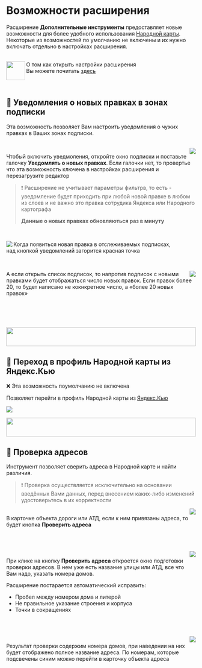 # Возможности расширения
Расширение **Дополнительные инструменты** предоставляет новые возможности для более удобного использования [Народной карты](https://n.maps.yandex.ru/). Некоторые из возможностей по умолчанию не включены и их нужно включать отдельно в настройках расширения.

<br>
<a href="#"><img height="50" align="left" src="https://user-images.githubusercontent.com/52531675/155115748-8a2e78ee-0cc3-4c83-8cb6-d54bc4858429.png"/></a> О том как открыть настройки расширения<br>Вы можете почитать <a href="../../docs/setting/">здесь</a>
<br>
<br>
<br>

## 🔔 Уведомления о новых правках в зонах подписки
Эта возможность позволяет Вам настроить уведомления о чужих правках в Ваших зонах подписки.

<br>
<a href="#"><img align="right" src="https://user-images.githubusercontent.com/52531675/155127488-a43abf74-3134-4503-8ab3-cd4a271e3e8f.png"/></a>

Чтобый включить уведмоления, откройте окно подписки и поставьте галочку **Уведомлять о новых правках**. Если галочки нет, то провертье что эта возможность ключена в настройках расширения и перезагрузите редактор

> ❗ Расширение не учитывает параметры фильтрв, то есть - уведомление будет приходить при любой новой правке в любом из слоев и не важно это правка сотрудика Яндекса или Народного картографа
>
> **Данные о новых правках обновляються раз в минуту**

<br>

<a href="#"><img align="left" src="https://user-images.githubusercontent.com/52531675/155129161-399731a5-0029-4e54-b663-d1bdcd7f1755.png"/></a>
Когда появиться новая правка в отслеживаемых подписках,<br>над кнопкой уведомлений загорится красная точка

<br>

<a href="#"><img align="right" src="https://user-images.githubusercontent.com/52531675/155129838-dcee5fa8-5d47-42ad-a2e8-893e7c112713.png"/></a>

А если открыть список подписок, то напротив подписок с новыми правками будет отображаться число новых правок. Если правок более 20, то будет написано не кокнкретное число, а «более 20 новых правок»

<br>
<br>
<br>
<br>
<a href="#"><img width="100%" height="50px" src="https://user-images.githubusercontent.com/52531675/150642433-6b7d5c6d-23ce-4c30-bfc7-1ccd212a00bb.png"/></a>

## 🔗 Переход в профиль Народной карты из Яндекс.Кью
❌ Эта возможность поумолчанию не включена

Позволяет перейти в профиль Народной карты из [Яндекс.Кью](https://yandex.ru/q/loves/nmaps/)

<a href="#"><img src="https://user-images.githubusercontent.com/52531675/155132271-f0be46c1-9487-43f4-b4c7-024fa352ab56.png"/></a>

<a href="#"><img width="100%" height="50px" src="https://user-images.githubusercontent.com/52531675/150642433-6b7d5c6d-23ce-4c30-bfc7-1ccd212a00bb.png"/></a>


## 🏡 Проверка адресов
Инструмент позволяет сверить адреса в Народной карте и найти различия. 

> ❗ Проверка осуществляется исключительно на основании введённых Вами данных, перед внесением каких-либо изменений удостоверьтесь в их корректности

<a href="#"><img align="right" src="https://user-images.githubusercontent.com/52531675/150388532-6a543005-e95f-4f78-8263-e48216b25ffd.png"/></a>
<br>
В карточке объекта дороги или АТД, если к ним привязаны адреса, то будет кнопка **Проверить адреса** 

<br>
<br>

<a href="#"><img align="right" src="https://user-images.githubusercontent.com/52531675/150389029-34e25cd5-6581-400d-a1f9-a467cf798480.png"/></a>

<br>При клике на кнопку **Проверить адреса** откроется окно подготовки проверки адресов. В нем уже есть название улицы или АТД, все что Вам надо, указать номера домов.

Расширение постарается автоматический исправить:

- Пробел между номером дома и литерой 
- Не правильное указание строения и корпуса
- Точки в сокращениях

<br>
<br>

<a href="#"><img align="right" src="https://user-images.githubusercontent.com/52531675/150390704-3bfc3b65-a4f5-4400-8e3d-ea25996f9572.png"/></a>

<br>Результат проверки содержим номера домов, при наведении на них будет отображено полное название адреса. По номерам, которые подсвечены синим можно перейти в карточку объекта адреса
